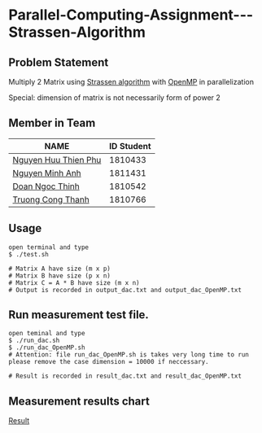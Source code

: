 # Parallel-Computing-Assignment---Strassen-Algorithm

## Problem Statement

Multiply 2 Matrix using [Strassen algorithm](https://en.wikipedia.org/wiki/Strassen_algorithm) with [OpenMP](https://en.wikipedia.org/wiki/OpenMP) in parallelization

Special: dimension of matrix is not necessarily form of power 2

## Member in Team
|NAME|ID Student|
|---|---|
|[Nguyen Huu Thien Phu](https://github.com/phupfoem)|1810433|
|[Nguyen Minh Anh](https://github.com/zoldabest-72)|1811431|
|[Doan Ngoc Thinh]()|1810542|
|[Truong Cong Thanh](https://github.com/truongcongthanh2000)|1810766|

## Usage
    open terminal and type
    $ ./test.sh
    
    # Matrix A have size (m x p)
    # Matrix B have size (p x n)
    # Matrix C = A * B have size (m x n)
    # Output is recorded in output_dac.txt and output_dac_OpenMP.txt

## Run measurement test file.
    open teminal and type
    $ ./run_dac.sh
    $ ./run_dac_OpenMP.sh 
    # Attention: file run_dac_OpenMP.sh is takes very long time to run
    please remove the case dimension = 10000 if neccessary.

    # Result is recorded in result_dac.txt and result_dac_OpenMP.txt

## Measurement results chart

[Result](https://github.com/truongcongthanh2000/Parallel-Computing-Assignment---Strassen-Algorithm/blob/main/PC_Strassen_Chart.xlsx)
    